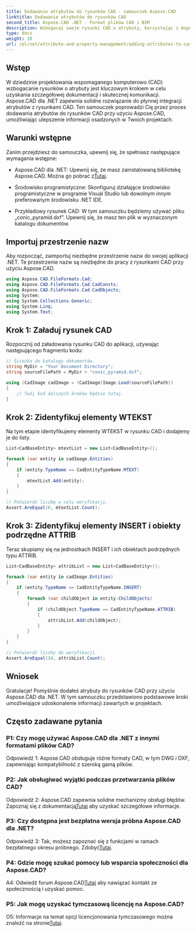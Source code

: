 ```yaml
---
title: Dodawanie atrybutów do rysunków CAD - samouczek Aspose.CAD
linktitle: Dodawanie atrybutów do rysunków CAD
second_title: Aspose.CAD .NET - Format plików CAD i BIM
description: Wzbogacaj swoje rysunki CAD o atrybuty, korzystając z Aspose.CAD dla .NET. Postępuj zgodnie z naszym przewodnikiem krok po kroku, aby zapewnić bezproblemową integrację.
type: docs
weight: 10
url: /pl/net/attribute-and-property-management/adding-attributes-to-cad-drawings/
---
```

## Wstęp

W dziedzinie projektowania wspomaganego komputerowo (CAD) wzbogacanie rysunków o atrybuty jest kluczowym krokiem w celu uzyskania szczegółowej dokumentacji i skutecznej komunikacji. Aspose.CAD dla .NET zapewnia solidne rozwiązanie do płynnej integracji atrybutów z rysunkami CAD. Ten samouczek poprowadzi Cię przez proces dodawania atrybutów do rysunków CAD przy użyciu Aspose.CAD, umożliwiając ulepszenie informacji osadzonych w Twoich projektach.

## Warunki wstępne

Zanim przejdziesz do samouczka, upewnij się, że spełniasz następujące wymagania wstępne:

-  Aspose.CAD dla .NET: Upewnij się, że masz zainstalowaną bibliotekę Aspose.CAD. Można go pobrać z[Tutaj](https://releases.aspose.com/cad/net/).

- Środowisko programistyczne: Skonfiguruj działające środowisko programistyczne w programie Visual Studio lub dowolnym innym preferowanym środowisku .NET IDE.

- Przykładowy rysunek CAD: W tym samouczku będziemy używać pliku „conic_pyramid.dxf”. Upewnij się, że masz ten plik w wyznaczonym katalogu dokumentów.

## Importuj przestrzenie nazw

Aby rozpocząć, zaimportuj niezbędne przestrzenie nazw do swojej aplikacji .NET. Te przestrzenie nazw są niezbędne do pracy z rysunkami CAD przy użyciu Aspose.CAD.

```csharp
using Aspose.CAD.FileFormats.Cad;
using Aspose.CAD.FileFormats.Cad.CadConsts;
using Aspose.CAD.FileFormats.Cad.CadObjects;
using System;
using System.Collections.Generic;
using System.Linq;
using System.Text;
```

## Krok 1: Załaduj rysunek CAD

Rozpocznij od załadowania rysunku CAD do aplikacji, używając następującego fragmentu kodu:

```csharp
// Ścieżka do katalogu dokumentów.
string MyDir = "Your Document Directory";
string sourceFilePath = MyDir + "conic_pyramid.dxf";

using (CadImage cadImage = (CadImage)Image.Load(sourceFilePath))
{
    // Twój kod dalszych kroków będzie tutaj.
}
```

## Krok 2: Zidentyfikuj elementy WTEKST

Na tym etapie identyfikujemy elementy WTEKST w rysunku CAD i dodajemy je do listy.

```csharp
List<CadBaseEntity> mtextList = new List<CadBaseEntity>();

foreach (var entity in cadImage.Entities)
{
    if (entity.TypeName == CadEntityTypeName.MTEXT)
    {
        mtextList.Add(entity);
    }
}

// Potwierdź liczbę w celu weryfikacji.
Assert.AreEqual(6, mtextList.Count);
```

## Krok 3: Zidentyfikuj elementy INSERT i obiekty podrzędne ATTRIB

Teraz skupiamy się na jednostkach INSERT i ich obiektach podrzędnych typu ATTRIB.

```csharp
List<CadBaseEntity> attribList = new List<CadBaseEntity>();

foreach (var entity in cadImage.Entities)
{
    if (entity.TypeName == CadEntityTypeName.INSERT)
    {
        foreach (var childObject in entity.ChildObjects)
        {
            if (childObject.TypeName == CadEntityTypeName.ATTRIB)
            {
                attribList.Add(childObject);
            }
        }
    }
}

// Potwierdź liczby do weryfikacji.
Assert.AreEqual(34, attribList.Count);
```

## Wniosek

Gratulacje! Pomyślnie dodałeś atrybuty do rysunków CAD przy użyciu Aspose.CAD dla .NET. W tym samouczku przedstawiono podstawowe kroki umożliwiające udoskonalenie informacji zawartych w projektach.

## Często zadawane pytania

### P1: Czy mogę używać Aspose.CAD dla .NET z innymi formatami plików CAD?

Odpowiedź 1: Aspose.CAD obsługuje różne formaty CAD, w tym DWG i DXF, zapewniając kompatybilność z szeroką gamą plików.

### P2: Jak obsługiwać wyjątki podczas przetwarzania plików CAD?

 Odpowiedź 2: Aspose.CAD zapewnia solidne mechanizmy obsługi błędów. Zapoznaj się z dokumentacją[Tutaj](https://reference.aspose.com/cad/net/) aby uzyskać szczegółowe informacje.

### P3: Czy dostępna jest bezpłatna wersja próbna Aspose.CAD dla .NET?

 Odpowiedź 3: Tak, możesz zapoznać się z funkcjami w ramach bezpłatnego okresu próbnego. Zdobyć[Tutaj](https://releases.aspose.com/).

### P4: Gdzie mogę szukać pomocy lub wsparcia społeczności dla Aspose.CAD?

 A4: Odwiedź forum Aspose.CAD[Tutaj](https://forum.aspose.com/c/cad/19) aby nawiązać kontakt ze społecznością i uzyskać pomoc.

### P5: Jak mogę uzyskać tymczasową licencję na Aspose.CAD?

 O5: Informacje na temat opcji licencjonowania tymczasowego można znaleźć na stronie[Tutaj](https://purchase.aspose.com/temporary-license/).